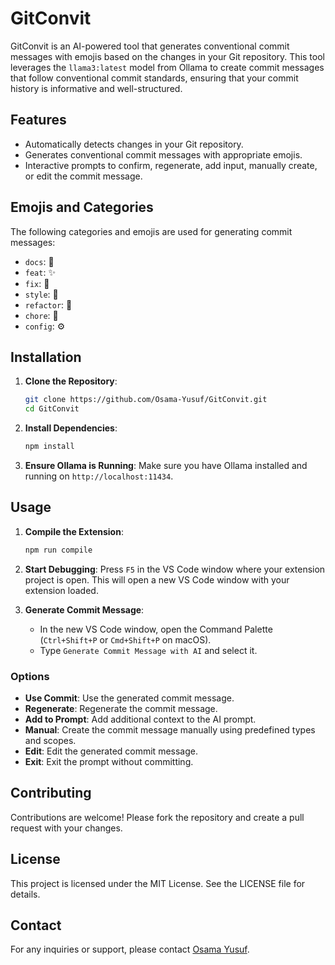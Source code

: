 # GitConvit

GitConvit is an AI-powered tool that generates conventional commit messages with emojis based on the changes in your Git repository. This tool leverages the `llama3:latest` model from Ollama to create commit messages that follow conventional commit standards, ensuring that your commit history is informative and well-structured.

## Features

- Automatically detects changes in your Git repository.
- Generates conventional commit messages with appropriate emojis.
- Interactive prompts to confirm, regenerate, add input, manually create, or edit the commit message.

## Emojis and Categories

The following categories and emojis are used for generating commit messages:

- `docs`: 📝
- `feat`: ✨
- `fix`: 🐛
- `style`: 🎨
- `refactor`: 🔨
- `chore`: 🚀
- `config`: ⚙️

## Installation

1. **Clone the Repository**:
    ```bash
    git clone https://github.com/Osama-Yusuf/GitConvit.git
    cd GitConvit
    ```

2. **Install Dependencies**:
    ```bash
    npm install
    ```

3. **Ensure Ollama is Running**:
    Make sure you have Ollama installed and running on `http://localhost:11434`.

## Usage

1. **Compile the Extension**:
    ```bash
    npm run compile
    ```

2. **Start Debugging**:
    Press `F5` in the VS Code window where your extension project is open. This will open a new VS Code window with your extension loaded.

3. **Generate Commit Message**:
    - In the new VS Code window, open the Command Palette (`Ctrl+Shift+P` or `Cmd+Shift+P` on macOS).
    - Type `Generate Commit Message with AI` and select it.

### Options

- **Use Commit**: Use the generated commit message.
- **Regenerate**: Regenerate the commit message.
- **Add to Prompt**: Add additional context to the AI prompt.
- **Manual**: Create the commit message manually using predefined types and scopes.
- **Edit**: Edit the generated commit message.
- **Exit**: Exit the prompt without committing.

## Contributing

Contributions are welcome! Please fork the repository and create a pull request with your changes.

## License

This project is licensed under the MIT License. See the LICENSE file for details.

## Contact

For any inquiries or support, please contact [Osama Yusuf](https://github.com/Osama-Yusuf).
